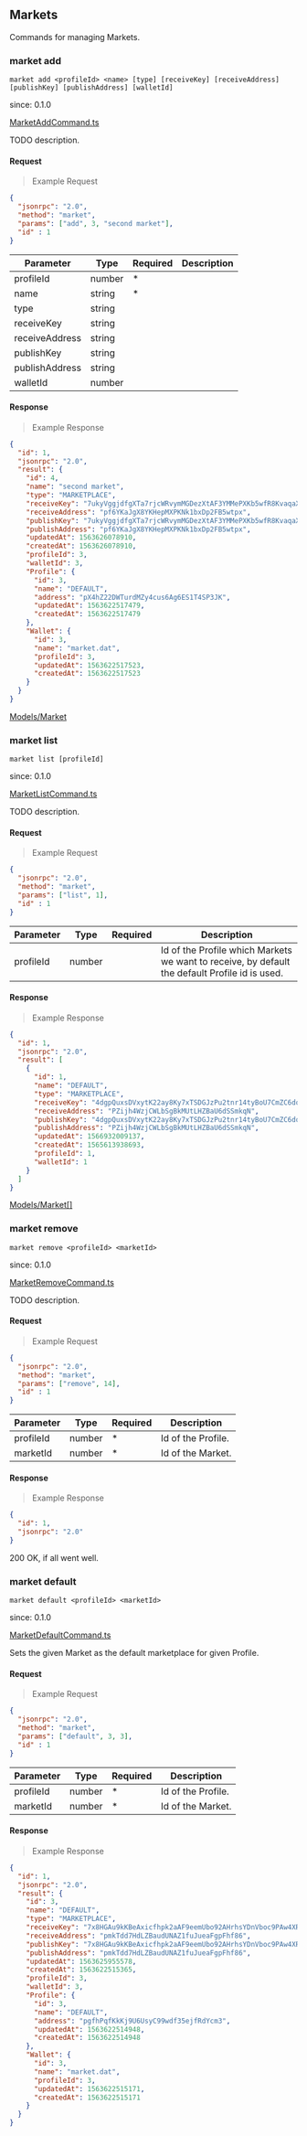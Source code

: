 

## Markets

Commands for managing Markets.

### market add

```
market add <profileId> <name> [type] [receiveKey] [receiveAddress] [publishKey] [publishAddress] [walletId]
```
<aside class="notice">
since: 0.1.0
</aside>

[MarketAddCommand.ts](https://github.com/particl/particl-market/tree/develop/src/api/commands/market/MarketAddCommand.ts)

TODO description.

#### Request
> Example Request 
```json
{
  "jsonrpc": "2.0",
  "method": "market",
  "params": ["add", 3, "second market"],
  "id" : 1
}
```

Parameter       | Type      | Required | Description
--------------- | --------- | -------- | -----------
profileId       | number    | *        | 
name            | string    | *        | 
type            | string    |          | 
receiveKey      | string    |          | 
receiveAddress  | string    |          | 
publishKey      | string    |          | 
publishAddress  | string    |          | 
walletId        | number    |          | 


#### Response

> Example Response
```json
{
  "id": 1,
  "jsonrpc": "2.0",
  "result": {
    "id": 4,
    "name": "second market",
    "type": "MARKETPLACE",
    "receiveKey": "7ukyVggjdfgXTa7rjcWRvymMGDezXtAF3YMMePXKb5wfR8KvaqaX",
    "receiveAddress": "pf6YKaJgX8YKHepMXPKNk1bxDp2FB5wtpx",
    "publishKey": "7ukyVggjdfgXTa7rjcWRvymMGDezXtAF3YMMePXKb5wfR8KvaqaX",
    "publishAddress": "pf6YKaJgX8YKHepMXPKNk1bxDp2FB5wtpx",
    "updatedAt": 1563626078910,
    "createdAt": 1563626078910,
    "profileId": 3,
    "walletId": 3,
    "Profile": {
      "id": 3,
      "name": "DEFAULT",
      "address": "pX4hZ22DWTurdMZy4cus6Ag6ES1T4SP3JK",
      "updatedAt": 1563622517479,
      "createdAt": 1563622517479
    },
    "Wallet": {
      "id": 3,
      "name": "market.dat",
      "profileId": 3,
      "updatedAt": 1563622517523,
      "createdAt": 1563622517523
    }
  }
}
```

[Models/Market](#market)



### market list

```
market list [profileId]
```

<aside class="notice">
since: 0.1.0
</aside>

[MarketListCommand.ts](https://github.com/particl/particl-market/tree/develop/src/api/commands/market/MarketListCommand.ts)

TODO description.

#### Request
> Example Request 
```json
{
  "jsonrpc": "2.0",
  "method": "market",
  "params": ["list", 1],
  "id" : 1
}
```

Parameter   | Type      | Required | Description
----------- | --------- | -------- | -----------
profileId   | number    |          | Id of the Profile which Markets we want to receive, by default the default Profile id is used.

#### Response

> Example Response
```json
{
  "id": 1,
  "jsonrpc": "2.0",
  "result": [
    {
      "id": 1,
      "name": "DEFAULT",
      "type": "MARKETPLACE",
      "receiveKey": "4dgpQuxsDVxytK22ay8Ky7xTSDGJzPu2tnr14tyBoU7CmZC6dqM",
      "receiveAddress": "PZijh4WzjCWLbSgBkMUtLHZBaU6dSSmkqN",
      "publishKey": "4dgpQuxsDVxytK22ay8Ky7xTSDGJzPu2tnr14tyBoU7CmZC6dqM",
      "publishAddress": "PZijh4WzjCWLbSgBkMUtLHZBaU6dSSmkqN",
      "updatedAt": 1566932009137,
      "createdAt": 1565613938693,
      "profileId": 1,
      "walletId": 1
    }
  ]
}
```

[Models/Market\[\]](#market)


### market remove

```
market remove <profileId> <marketId>
```

<aside class="notice">
since: 0.1.0
</aside>

[MarketRemoveCommand.ts](https://github.com/particl/particl-market/tree/develop/src/api/commands/market/MarketRemoveCommand.ts)

TODO description.

#### Request
> Example Request 
```json
{
  "jsonrpc": "2.0",
  "method": "market",
  "params": ["remove", 14],
  "id" : 1
}
```

Parameter   | Type      | Required | Description
----------- | --------- | -------- | -----------
profileId   | number    | *        | Id of the Profile.
marketId    | number    | *        | Id of the Market.

#### Response

> Example Response
```json
{
  "id": 1,
  "jsonrpc": "2.0"
}
```

200 OK, if all went well.


### market default

```
market default <profileId> <marketId>
```

<aside class="notice">
since: 0.1.0
</aside>

[MarketDefaultCommand.ts](https://github.com/particl/particl-market/tree/develop/src/api/commands/market/MarketDefaultCommand.ts)

Sets the given Market as the default marketplace for given Profile.

#### Request
> Example Request 
```json
{
  "jsonrpc": "2.0",
  "method": "market",
  "params": ["default", 3, 3],
  "id" : 1
}
```

Parameter   | Type      | Required | Description
----------- | --------- | -------- | -----------
profileId   | number    | *        | Id of the Profile.
marketId    | number    | *        | Id of the Market.


#### Response

> Example Response
```json
{
  "id": 1,
  "jsonrpc": "2.0",
  "result": {
    "id": 3,
    "name": "DEFAULT",
    "type": "MARKETPLACE",
    "receiveKey": "7x8HGAu9kKBeAxicfhpk2aAF9eemUbo92AHrhsYDnVboc9PAw4XR",
    "receiveAddress": "pmkTdd7HdLZBaudUNAZ1fuJueaFgpFhf86",
    "publishKey": "7x8HGAu9kKBeAxicfhpk2aAF9eemUbo92AHrhsYDnVboc9PAw4XR",
    "publishAddress": "pmkTdd7HdLZBaudUNAZ1fuJueaFgpFhf86",
    "updatedAt": 1563625955578,
    "createdAt": 1563622515365,
    "profileId": 3,
    "walletId": 3,
    "Profile": {
      "id": 3,
      "name": "DEFAULT",
      "address": "pgfhPqfKkKj9U6UsyC99wdf35ejfRdYcm3",
      "updatedAt": 1563622514948,
      "createdAt": 1563622514948
    },
    "Wallet": {
      "id": 3,
      "name": "market.dat",
      "profileId": 3,
      "updatedAt": 1563622515171,
      "createdAt": 1563622515171
    }
  }
}
```

